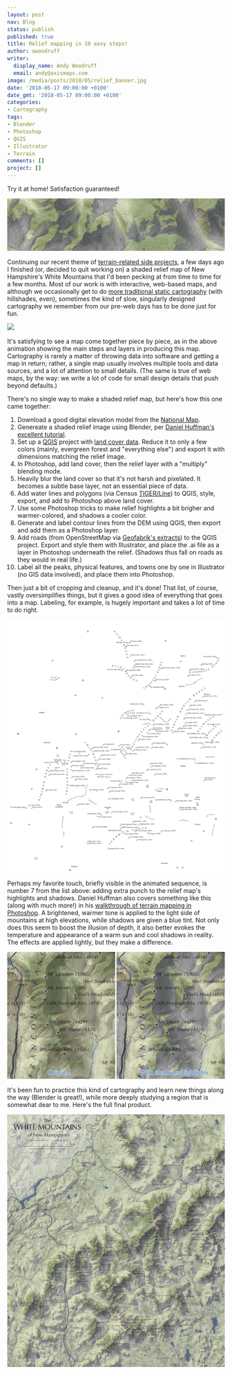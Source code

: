 ```yaml
---
layout: post
nav: Blog
status: publish
published: true
title: Relief mapping in 10 easy steps!
author: awoodruff
writer:
  display_name: Andy Woodruff
  email: andy@axismaps.com
image: /media/posts/2018/05/relief_banner.jpg
date: '2018-05-17 09:00:00 +0100'
date_gmt: '2018-05-17 09:00:00 +0100'
categories:
- Cartography
tags:
- Blender
- Photoshop
- QGIS
- Illustrator
- Terrain
comments: []
project: []
---
```


Try it at home! Satisfaction guaranteed!

![](/media/posts/2018/05/relief_banner.jpg)

Continuing our recent theme of [terrain-related side projects](/blog/2018/04/contours-in-browser/), a few days ago I finished (or, decided to quit working on) a shaded relief map of New Hampshire's White Mountains that I'd been pecking at from time to time for a few months. Most of our work is with interactive, web-based maps, and although we occasionally get to do [more traditional static cartography](/projects/eca) (with hillshades, even), sometimes the kind of slow, singularly designed cartography we remember from our pre-web days has to be done just for fun.

![](/media/posts/2018/05/whites_sequence.gif)

It's satisfying to see a map come together piece by piece, as in the above animation showing the main steps and layers in producing this map. Cartography is rarely a matter of throwing data into software and getting a map in return; rather, a single map usually involves multiple tools and data sources, and a lot of attention to small details. (The same is true of web maps, by the way: we write a lot of code for small design details that push beyond defaults.)

There's no single way to make a shaded relief map, but here's how this one came together:

1. Download a good digital elevation model from the [National Map](https://nationalmap.gov/elevation.html).
2. Genereate a shaded relief image using Blender, per [Daniel Huffman's excellent tutorial](https://somethingaboutmaps.wordpress.com/2017/11/16/creating-shaded-relief-in-blender/).
3. Set up a [QGIS](http://qgis.org) project with [land cover data](https://www.mrlc.gov/). Reduce it to only a few colors (mainly, evergreen forest and "everything else") and export it with dimensions matching the relief image.
4. In Photoshop, add land cover, then the relief layer with a "multiply" blending mode.
5. Heavily blur the land cover so that it's not harsh and pixelated. It becomes a subtle base layer, not an essential piece of data.
6. Add water lines and polygons (via Census [TIGER/Line](https://www.census.gov/geo/maps-data/data/tiger-line.html)) to QGIS, style, export, and add to Photoshop above land cover.
7. Use some Photoshop tricks to make relief highlights a bit brigher and warmer-colored, and shadows a cooler color.
8. Generate and label contour lines from the DEM using QGIS, then export and add them as a Photoshop layer.
9. Add roads (from OpenStreetMap via [Geofabrik's extracts](https://download.geofabrik.de/)) to the QGIS project. Export and style them with Illustrator, and place the .ai file as a layer in Photoshop underneath the relief. (Shadows thus fall on roads as they would in real life.)
10. Label all the peaks, physical features, and towns one by one in Illustrator (no GIS data involved), and place them into Photoshop.

Then just a bit of cropping and cleanup, and it's done! That list, of course, vastly oversimplifies things, but it gives a good idea of everything that goes into a map. Labeling, for example, is hugely important and takes a lot of time to do right.

![](/media/posts/2018/05/labels_only.png)

Perhaps my favorite touch, briefly visible in the animated sequence, is number 7 from the list above: adding extra punch to the relief map's highlights and shadows. Daniel Huffman also covers something like this (along with much more!) in his [walkthrough of terrain mapping in Photoshop](https://somethingaboutmaps.wordpress.com/2016/10/03/terrain-in-photoshop/). A brightened, warmer tone is applied to the light side of mountains at high elevations, while shadows are given a blue tint. Not only does this seem to boost the illusion of depth, it also better evokes the temperature and appearance of a warm sun and cool shadows in reality. The effects are applied lightly, but they make a difference.

![](/media/posts/2018/05/relief_shadows.jpg)

It's been fun to practice this kind of cartography and learn new things along the way (Blender is great!), while more deeply studying a region that is somewhat dear to me. Here's the full final product.

[![](/media/posts/2018/05/white_mountains.jpg)](http://andywoodruff.com/maps/white_mountains.jpg)